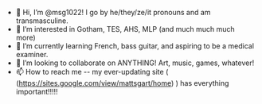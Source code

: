 - 👋 Hi, I’m @msg1022! I go by he/they/ze/it pronouns and am transmasculine.
- 👀 I’m interested in Gotham, TES, AHS, MLP (and much much much more)
- 🌱 I’m currently learning French, bass guitar, and aspiring to be a medical examiner.
- 💞️ I’m looking to collaborate on ANYTHING! Art, music, games, whatever!
- 📫 How to reach me -- my ever-updating site ( (https://sites.google.com/view/mattsgart/home) ) has everything important!!!!! 

<!---
msg1022/msg1022 is a ✨ special ✨ repository because its `README.md` (this file) appears on your GitHub profile.
You can click the Preview link to take a look at your changes.
--->

